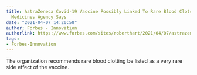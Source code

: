 ```yaml
---
title: AstraZeneca Covid-19 Vaccine Possibly Linked To Rare Blood Clots, European
  Medicines Agency Says
date: "2021-04-07 14:20:58"
author: Forbes - Innovation
authorlink: https://www.forbes.com/sites/roberthart/2021/04/07/astrazeneca-covid-19-vaccine-possibly-linked-to-rare-blood-clots-european-medicines-agency-says/
tags:
- Forbes-Innovation
---
```

The organization recommends rare blood clotting be listed as a very rare side effect of the vaccine.